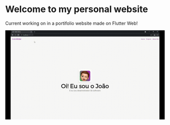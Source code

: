 # Welcome to my personal website

Current working on in a portifolio website made on Flutter Web!

![gif](https://github.com/JoaoReisA/My-Personal-Website/blob/main/assets/images/personal-site.gif)
